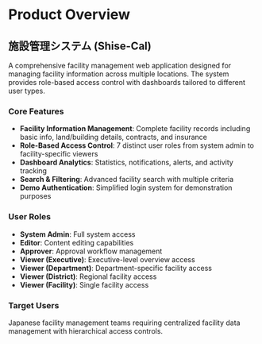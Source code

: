 # Product Overview

## 施設管理システム (Shise-Cal)

A comprehensive facility management web application designed for managing facility information across multiple locations. The system provides role-based access control with dashboards tailored to different user types.

### Core Features
- **Facility Information Management**: Complete facility records including basic info, land/building details, contracts, and insurance
- **Role-Based Access Control**: 7 distinct user roles from system admin to facility-specific viewers
- **Dashboard Analytics**: Statistics, notifications, alerts, and activity tracking
- **Search & Filtering**: Advanced facility search with multiple criteria
- **Demo Authentication**: Simplified login system for demonstration purposes

### User Roles
- **System Admin**: Full system access
- **Editor**: Content editing capabilities  
- **Approver**: Approval workflow management
- **Viewer (Executive)**: Executive-level overview access
- **Viewer (Department)**: Department-specific facility access
- **Viewer (District)**: Regional facility access
- **Viewer (Facility)**: Single facility access

### Target Users
Japanese facility management teams requiring centralized facility data management with hierarchical access controls.